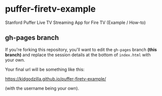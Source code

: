# puffer-firetv-example
Stanford Puffer Live TV Streaming App for Fire TV (Example / How-to)

## gh-pages branch

If you're forking this repository, you'll want to edit the `gh-pages` branch **(this branch)** and replace the session details at the bottom of `index.html` with your own.

Your final url will be something like this:

https://kidgodzilla.github.io/puffer-firetv-example/

(with the username being your own).
